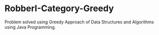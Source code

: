# RobberI-Category-Greedy
Problem solved using Greedy Approach of Data Structures and Algorithms using Java Programming.
